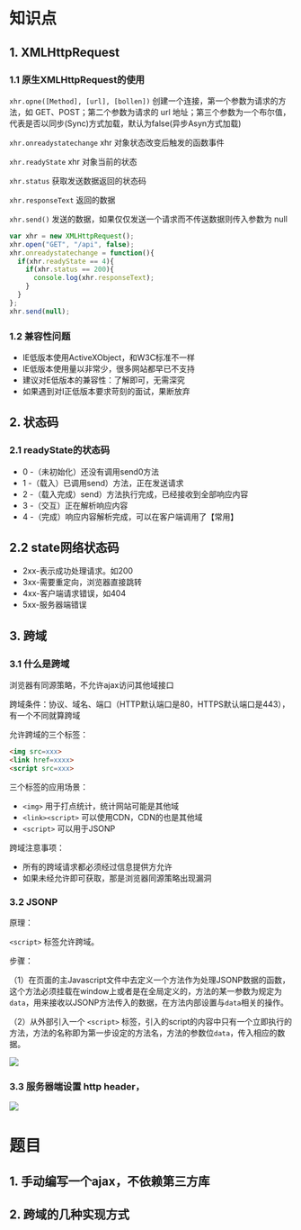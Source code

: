 # 知识点

## 1. XMLHttpRequest

### 1.1 原生XMLHttpRequest的使用

`xhr.opne([Method], [url], [bollen])` 创建一个连接，第一个参数为请求的方法，如 GET、POST；第二个参数为请求的 url 地址；第三个参数为一个布尔值，代表是否以同步(Sync)方式加载，默认为false(异步Asyn方式加载)

`xhr.onreadystatechange` xhr 对象状态改变后触发的函数事件

`xhr.readyState` xhr 对象当前的状态

`xhr.status` 获取发送数据返回的状态码

`xhr.responseText` 返回的数据

`xhr.send()` 发送的数据，如果仅仅发送一个请求而不传送数据则传入参数为 null

```javascript
var xhr = new XMLHttpRequest();
xhr.open("GET", "/api", false);
xhr.onreadystatechange = function(){
  if(xhr.readyState == 4){
    if(xhr.status == 200){
      console.log(xhr.responseText);
    }
  }
};
xhr.send(null);
```

### 1.2 兼容性问题

- IE低版本使用ActiveXObject，和W3C标准不一样
- IE低版本使用量以非常少，很多网站都早已不支持
- 建议对E低版本的兼容性：了解即可，无需深究
- 如果遇到对I正低版本要求苛刻的面试，果断放弃

## 2. 状态码

### 2.1 readyState的状态码

- 0 -（未初始化）还没有调用send0方法
- 1 -（载入）已调用send）方法，正在发送请求
- 2 -（载入完成）send）方法执行完成，已经接收到全部响应内容
- 3 -（交互）正在解析响应内容
- 4 -（完成）响应内容解析完成，可以在客户端调用了【常用】

## 2.2 state网络状态码

- 2xx-表示成功处理请求。如200
- 3xx-需要重定向，浏览器直接跳转
- 4xx-客户端请求错误，如404
- 5xx-服务器端错误


## 3. 跨域

### 3.1 什么是跨域

浏览器有同源策略，不允许ajax访问其他域接口

跨域条件：协议、域名、端口（HTTP默认端口是80，HTTPS默认端口是443），有一个不同就算跨域

允许跨域的三个标签：
```html
<img src=xxx>
<link href=xxxx>
<script src=xxx>
```

三个标签的应用场景：
- `<img>` 用于打点统计，统计网站可能是其他域
- `<link><script>` 可以使用CDN，CDN的也是其他域
- `<script>` 可以用于JSONP

跨域注意事项：
- 所有的跨域请求都必须经过信息提供方允许
- 如果未经允许即可获取，那是浏览器同源策略出现漏洞

### 3.2 JSONP

原理：

`<script>` 标签允许跨域。

步骤：

（1）在页面的主Javascript文件中去定义一个方法作为处理JSONP数据的函数，这个方法必须挂载在window上或者是在全局定义的，方法的某一参数为规定为`data`，用来接收以JSONP方法传入的数据，在方法内部设置与`data`相关的操作。

（2）从外部引入一个 `<script>` 标签，引入的script的内容中只有一个立即执行的方法，方法的名称即为第一步设定的方法名，方法的参数位`data`，传入相应的数据。

![](http://markdown.img.esunr.xyz/a71efaafly1g2j93agwwyj20i505zaad.jpg)

### 3.3 服务器端设置 http header，

![](http://markdown.img.esunr.xyz/20190507112512.png)



# 题目

## 1. 手动编写一个ajax，不依赖第三方库
## 2. 跨域的几种实现方式


